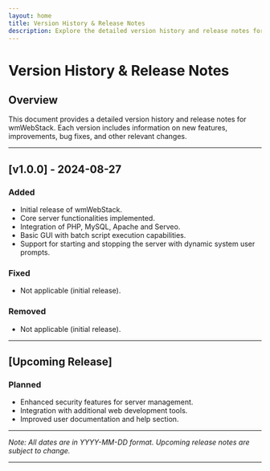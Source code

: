 ```yaml
---
layout: home
title: Version History & Release Notes
description: Explore the detailed version history and release notes for wmWebStack, highlighting key updates, new features, bug fixes, and enhancements in each software release.
---
```


# Version History & Release Notes

## Overview
This document provides a detailed version history and release notes for wmWebStack. Each version includes information on new features, improvements, bug fixes, and other relevant changes.

---

## [v1.0.0] - 2024-08-27
### Added
- Initial release of wmWebStack.
- Core server functionalities implemented.
- Integration of PHP, MySQL, Apache and Serveo.
- Basic GUI with batch script execution capabilities.
- Support for starting and stopping the server with dynamic system user prompts.

### Fixed
- Not applicable (initial release).

### Removed
- Not applicable (initial release).

---

## [Upcoming Release]
### Planned
- Enhanced security features for server management.
- Integration with additional web development tools.
- Improved user documentation and help section.

---

*Note: All dates are in YYYY-MM-DD format. Upcoming release notes are subject to change.*

---

